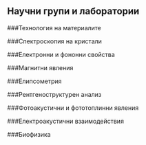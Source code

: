## Научни групи и лаборатории

###Технология на материалите

###Спектроскопия на кристали

###Електронни и фононни свойства

###Магнитни явления

###Елипсометрия

###Рентгеноструктурен анализ

###Фотоакустични и фототоплинни явления

###Електроакустични взаимодействия

###Биофизика
